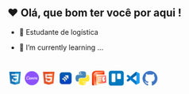## ❤ Olá, que bom ter você por aqui ! 


+ 📕 Estudante de logística
- 🌱 I’m currently learning ...

#
<div>
  <img src = "https://github.com/Mcsalme/Mcsalme/blob/main/Icone%20CSS.png" width="30px"> 
  <img src = "https://github.com/Mcsalme/Mcsalme/blob/main/Icone%20github.png" width="30px"> 
  <img src = "https://github.com/Mcsalme/Mcsalme/blob/main/Icone%20HTML.png" width="30px"> 
  <img src = "https://github.com/Mcsalme/Mcsalme/blob/main/Icone%20Jira.png" width="30px"> 
  <img src = "https://github.com/Mcsalme/Mcsalme/blob/main/Icone%20PYTHON.png" width="30px"> 
  <img src = "https://github.com/Mcsalme/Mcsalme/blob/main/Icone%20Powe%20BI.png" width="30px"> 
  <img src = "https://github.com/Mcsalme/Mcsalme/blob/main/Icone%20Trello.png" width="30px"> 
  <img src = "https://github.com/Mcsalme/Mcsalme/blob/main/Icone%20VSCODE.png" width="30px"> 
  <img src = "https://github.com/Mcsalme/Mcsalme/blob/main/Icone%20Canva.png" width="30px"> 
</div>
